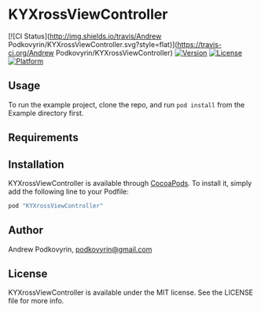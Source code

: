 # KYXrossViewController

[![CI Status](http://img.shields.io/travis/Andrew Podkovyrin/KYXrossViewController.svg?style=flat)](https://travis-ci.org/Andrew Podkovyrin/KYXrossViewController)
[![Version](https://img.shields.io/cocoapods/v/KYXrossViewController.svg?style=flat)](http://cocoapods.org/pods/KYXrossViewController)
[![License](https://img.shields.io/cocoapods/l/KYXrossViewController.svg?style=flat)](http://cocoapods.org/pods/KYXrossViewController)
[![Platform](https://img.shields.io/cocoapods/p/KYXrossViewController.svg?style=flat)](http://cocoapods.org/pods/KYXrossViewController)

## Usage

To run the example project, clone the repo, and run `pod install` from the Example directory first.

## Requirements

## Installation

KYXrossViewController is available through [CocoaPods](http://cocoapods.org). To install
it, simply add the following line to your Podfile:

```ruby
pod "KYXrossViewController"
```

## Author

Andrew Podkovyrin, podkovyrin@gmail.com

## License

KYXrossViewController is available under the MIT license. See the LICENSE file for more info.
